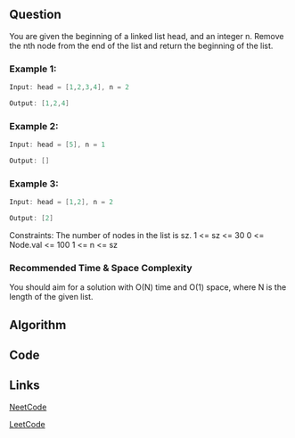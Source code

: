 ## Question
You are given the beginning of a linked list head, and an integer n.
Remove the nth node from the end of the list and return the beginning of the list.
### Example 1:


```java
Input: head = [1,2,3,4], n = 2

Output: [1,2,4]

```
### Example 2:


```java
Input: head = [5], n = 1

Output: []

```
### Example 3:


```java
Input: head = [1,2], n = 2

Output: [2]

```
Constraints:
The number of nodes in the list is sz.
1 <= sz <= 30
0 <= Node.val <= 100
1 <= n <= sz


### Recommended Time & Space Complexity

You should aim for a solution with O(N) time and O(1) space, where N is the length of the given list.







## Algorithm

## Code

## Links

[NeetCode](https://neetcode.io/problems/remove-node-from-end-of-linked-list)

[LeetCode](https://leetcode.com/problems/remove-node-from-end-of-linked-list)
